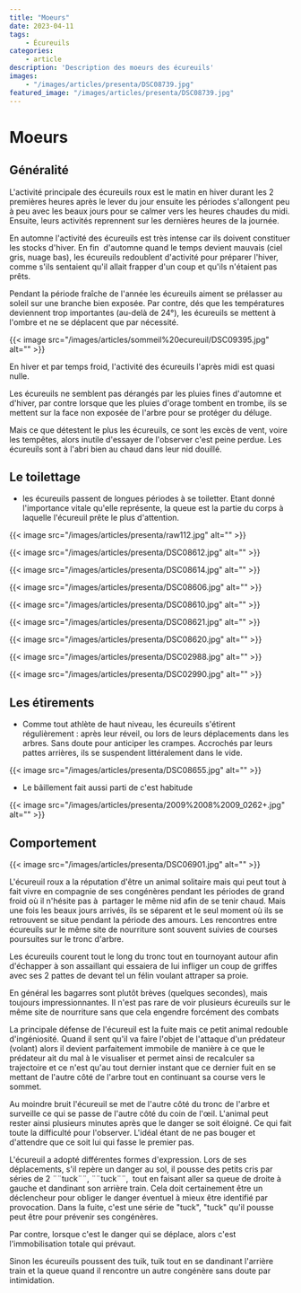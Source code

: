 ```yaml
---
title: "Moeurs"
date: 2023-04-11
tags: 
    - Écureuils
categories:
    - article
description: 'Description des moeurs des écureuils'
images:
    - "/images/articles/presenta/DSC08739.jpg"
featured_image: "/images/articles/presenta/DSC08739.jpg"
---
```


# Moeurs

## Généralité

L'activité principale des écureuils roux est le matin en hiver durant les 2 premières heures après le lever du jour ensuite les périodes s'allongent peu à peu avec les beaux jours pour se calmer vers les heures chaudes du midi. Ensuite, leurs activités reprennent sur les dernières heures de la journée.

En automne l'activité des écureuils est très intense car ils doivent constituer les stocks d'hiver. En fin  d'automne quand le temps devient mauvais (ciel gris, nuage bas), les écureuils redoublent d'activité pour préparer l'hiver, comme s'ils sentaient qu'il allait frapper d'un coup et qu'ils n'étaient pas prêts.



Pendant la période fraîche de l'année les écureuils aiment se prélasser au soleil sur une branche bien exposée. Par contre, dés que les températures deviennent trop importantes (au-delà de 24°), les écureuils se mettent à l'ombre et ne se déplacent que par nécessité. 

{{< image src="/images/articles/sommeil%20ecureuil/DSC09395.jpg" alt="" >}} 

En hiver et par temps froid, l'activité des écureuils l'après midi est quasi nulle. 

Les écureuils ne semblent pas dérangés par les pluies fines d'automne et d'hiver, par contre lorsque que les pluies d'orage tombent en trombe, ils se mettent sur la face non exposée de l'arbre pour se protéger du déluge. 

Mais ce que détestent le plus les écureuils, ce sont les excès de vent, voire les tempêtes, alors inutile d'essayer de l'observer c'est peine perdue. Les écureuils sont à l'abri bien au chaud dans leur nid douillé. 


## Le toilettage 

- les écureuils passent de longues périodes à se toiletter. Etant donné l'importance vitale qu'elle représente, la queue est la partie du corps à laquelle l'écureuil prête le plus d'attention.

{{< image src="/images/articles/presenta/raw112.jpg" alt="" >}} 

{{< image src="/images/articles/presenta/DSC08612.jpg" alt="" >}} 

{{< image src="/images/articles/presenta/DSC08614.jpg" alt="" >}} 

{{< image src="/images/articles/presenta/DSC08606.jpg" alt="" >}} 

{{< image src="/images/articles/presenta/DSC08610.jpg" alt="" >}} 

{{< image src="/images/articles/presenta/DSC08621.jpg" alt="" >}} 

{{< image src="/images/articles/presenta/DSC08620.jpg" alt="" >}} 

{{< image src="/images/articles/presenta/DSC02988.jpg" alt="" >}} 

{{< image src="/images/articles/presenta/DSC02990.jpg" alt="" >}} 


## Les étirements 

- Comme tout athlète de haut niveau, les écureuils s'étirent régulièrement : après leur réveil, ou lors de leurs déplacements dans les arbres. Sans doute pour anticiper les crampes. Accrochés par leurs pattes arrières, ils se suspendent littéralement dans le vide.

{{< image src="/images/articles/presenta/DSC08655.jpg" alt="" >}} 

- Le bâillement fait aussi parti de c'est habitude

{{< image src="/images/articles/presenta/2009%2008%2009_0262+.jpg" alt="" >}} 

## Comportement 

{{< image src="/images/articles/presenta/DSC06901.jpg" alt="" >}} 

L'écureuil roux a la réputation d'être un animal solitaire mais qui peut tout à fait vivre en compagnie de ses congénères pendant les périodes de grand froid où il n'hésite pas à  partager le même nid afin de se tenir chaud. Mais une fois les beaux jours arrivés, ils se séparent et le seul moment où ils se retrouvent se situe pendant la période des amours. Les rencontres entre écureuils sur le même site de nourriture sont souvent suivies de courses poursuites sur le tronc d'arbre. 

Les écureuils courent tout le long du tronc tout en tournoyant autour afin d'échapper à son assaillant qui essaiera de lui infliger un coup de griffes avec ses 2 pattes de devant tel un félin voulant attraper sa proie. 



En général les bagarres sont plutôt brèves (quelques secondes), mais toujours impressionnantes. Il n'est pas rare de voir plusieurs écureuils sur le même site de nourriture sans que cela engendre forcément des combats

La principale défense de l'écureuil est la fuite mais ce petit animal redouble d'ingéniosité. Quand il sent qu'il va faire l'objet de l'attaque d'un prédateur (volant) alors il devient parfaitement immobile de manière à ce que le prédateur ait du mal à le visualiser et permet ainsi de recalculer sa trajectoire et ce n'est qu'au tout dernier instant que ce dernier fuit en se mettant de l'autre côté de l'arbre tout en continuant sa course vers le sommet. 

Au moindre bruit l'écureuil se met de l'autre côté du tronc de l'arbre et surveille ce qui se passe de l'autre côté du coin de l'œil. L'animal peut rester ainsi plusieurs minutes après que le danger se soit éloigné. Ce qui fait toute la difficulté pour l'observer. L'idéal étant de ne pas bouger et d'attendre que ce soit lui qui fasse le premier pas. 


L'écureuil a adopté différentes formes d'expression. Lors de ses déplacements, s'il repère un danger au sol, il pousse des petits cris par séries de 2 ¨¨tuck¨¨, ¨¨tuck¨¨,  tout en faisant aller sa queue de droite à gauche et dandinant son arrière train. Cela doit certainement être un déclencheur pour obliger le danger éventuel à mieux être identifié par provocation. Dans la fuite, c'est une série de "tuck", "tuck" qu'il pousse peut être pour prévenir ses congénères. 

Par contre, lorsque c'est le danger qui se déplace, alors c'est l'immobilisation totale qui prévaut. 

Sinon les écureuils poussent des tuik, tuik tout en se dandinant l'arrière train et la queue quand il rencontre un autre congénère sans doute par intimidation.